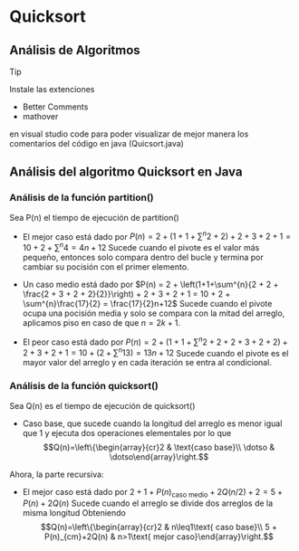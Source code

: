# Quicksort
## Análisis de Algoritmos

>[!TIP]
>
>Instale las extenciones
>* Better Comments
>* mathover
>
>en visual studio code para poder visualizar de mejor manera los comentarios del código en java (Quicsort.java)

## Análisis del algoritmo Quicksort en Java

### Análisis de la función partition()

Sea P(n) el tiempo de ejecución de partition() 
* El mejor caso está dado por
  $P(n) = 2 + \left(1+1+\sum^{n}{2+2}\right) + 2 + 3 + 2 + 1= 10 + 2 + \sum^{n}4 = 4n+12$
  Sucede cuando el pivote es el valor más pequeño, entonces solo compara dentro del bucle y
  termina por cambiar su pocisión con el primer elemento.

* Un caso medio está dado por
  $P(n) = 2 + \left(1+1+\sum^{n}{2 + 2 + \frac{2 + 3 + 2 + 2}{2}}\right) + 2 + 3 + 2 + 1 = 10 + 2 + \sum^{n}\frac{17}{2} = \frac{17}{2}n+12$
  Sucede cuando el pivote ocupa una pocisión media y solo se compara con la mitad del arreglo, aplicamos piso en caso de que $n = 2k+1$.

* El peor caso está dado por 
  $P(n) = 2 + \left(1+1+\sum^{n}{2 + 2 + 2 + 3 + 2 + 2}\right) + 2 + 3 + 2 + 1 = 10 + (2 + \sum^{n}13) = 13n+12$
  Sucede cuando el pivote es el mayor valor del arreglo y en cada iteración se entra al condicional.
  
### Análisis de la función quicksort() 

Sea  Q(n) es el tiempo de ejecución de quicksort()

* Caso base, que sucede cuando la longitud del arreglo es menor igual que 1 y ejecuta dos operaciones elementales por lo que
  $$Q(n)=\left\{\begin{array}{cr}2 & \text{caso base}\\ \dotso & \dotso\end{array}\right.$$
  
 Ahora, la parte recursiva:
         
* El mejor caso está dado por
  $2 + 1 + P(n)_{\text{caso medio}} + 2Q(n/2) + 2 = 5 + P(n)+2Q(n)$
  Sucede cuando el arreglo se divide dos arreglos de la misma longitud
  Obteniendo $$Q(n)=\left\{\begin{array}{cr}2 & n\leq1\text{ caso base}\\ 5 + P(n)_{cm}+2Q(n) & n>1\text{ mejor caso}\end{array}\right.$$
